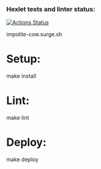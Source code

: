 ### Hexlet tests and linter status:
[![Actions Status](https://github.com/YuriySho/layout-designer-project-lvl1/workflows/hexlet-check/badge.svg)](https://github.com/YuriySho/layout-designer-project-lvl1/actions)

impolite-cow.surge.sh


# Setup:

make install

# Lint:

make lint

# Deploy:

make deploy
